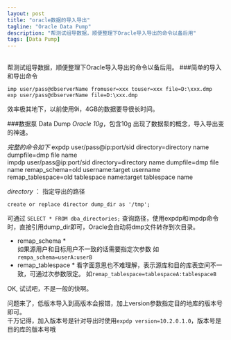 ```yaml
---
layout: post
title: "oracle数据的导入导出"
tagline: "Oracle Data Pump"
description: "帮测试组导数据，顺便整理下Oracle导入导出的命令以备后用"
tags: [Data Pump]
---
```


<br/>
帮测试组导数据，顺便整理下Oracle导入导出的命令以备后用。
###简单的导入和导出命令  

	imp user/pass@dbserverName fromuser=xxx touser=xxx file=D:\xxx.dmp  
	exp user/pass@dbserverName file=D:\xxx.dmp  

效率极其地下，以前使用9i，4GB的数据要导很长时间。

###数据泵 Data Dump
  *Oracle 10g*，包含10g 出现了数据泵的概念，导入导出变的神速。
  
  *完整的命令如下*
	expdp user/pass@ip:port/sid directory=directory name dumpfile=dmp file name  
	impdp user/pass@ip:port/sid directory=directory name dumpfile=dmp file name remap_schema=old username:target username remap_tablespace=old tablespace name:target tablespace name  
  
  *directory* ： 指定导出的路径
	
	create or replace director dump_dir as '/tmp';

可通过 `SELECT * FROM dba_directories;` 查询路径，使用expdp和impdp命令时，直接引用dump_dir即可，Oracle会自动将dmp文件转存到次目录。

  * remap_schema *  
   如果源用户和目标用户不一致的话需要指定次参数 如`rempa_schema=userA:userB`
  * remap_tablespace *
   看字面意思也不难理解，表示源库和目的库表空间不一致，可通过次参数限定。 如`remap_tablespace=tablespaceA:tablespaceB`
 
  OK, 试试吧，不是一般的快啊。  
  
  问题来了，低版本导入到高版本会报错，加上version参数指定目的地库的版本号即可。  
  千万记得，加入版本号是针对导出时使用`expdp version=10.2.0.1.0`，版本号是目的库的版本号哦  
